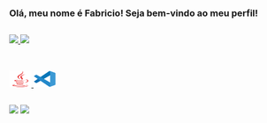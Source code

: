 ### Olá, meu nome é Fabricio! Seja bem-vindo ao meu perfil!

##

<div>
  <a href="https://github.com/FabricioCruzz">
  <img height="180em" src="https://github-readme-stats.vercel.app/api?username=FabricioCruzz&show_icons=true&theme=dracula&include_all_commits=true&count_private=true"/>
  <img height="180em" src="https://github-readme-stats.vercel.app/api/top-langs/?username=FabricioCruzz&layout=compact&langs_count=7&theme=dracula"/>
</div>
  
  ##
  
<div style="display: inline_block"> <br>
   <img allign="center" alt="Fabricio-Java" height="30" width="40" src="https://raw.githubusercontent.com/devicons/devicon/master/icons/java/java-plain.svg">
      <!--
  <img allign="center" alt="Fabricio-JS" height="30" width="40" src="https://raw.githubusercontent.com/devicons/devicon/master/icons/javascript/javascript-plain.svg"> 
   <img allign="center" alt="Fabricio-HTML" height="30" width="40" src="https://raw.githubusercontent.com/devicons/devicon/master/icons/html5/html5-original.svg">
   <img allign="center" alt="Fabricio-CSS" height="30" width="40" src="https://raw.githubusercontent.com/devicons/devicon/master/icons/css3/css3-original.svg">

   <img allign="center" alt="Fabricio-React" height="30" width="40" src="https://raw.githubusercontent.com/devicons/devicon/master/icons/react/react-original.svg">
-->
   <img allign="center" alt="Fabricio-VSCode" height="30" width="40" src="https://github.com/devicons/devicon/blob/master/icons/vscode/vscode-original.svg">
</div>
  
  ##
  
  <div>
    
  <a href="https://www.instagram.com/fabricio.acruz/" target="_blank"><img src="https://img.shields.io/badge/-Instagram-%23E4405F?style=for-the-badge&logo=instagram&logoColor=white" target="_blank"></a>
  <a href="https://www.linkedin.com/in/fabricio-adriano-cruz/" target="_blank"><img src="https://img.shields.io/badge/-LinkedIn-%230077B5?style=for-the-badge&logo=linkedin&logoColor=white" target="_blank"></a>
  </div>
